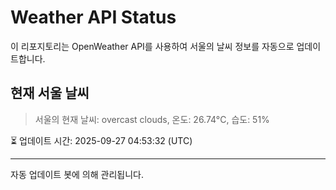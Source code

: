 
# Weather API Status

이 리포지토리는 OpenWeather API를 사용하여 서울의 날씨 정보를 자동으로 업데이트합니다.

## 현재 서울 날씨
> 서울의 현재 날씨: overcast clouds, 온도: 26.74°C, 습도: 51%

⏳ 업데이트 시간: 2025-09-27 04:53:32 (UTC)

---
자동 업데이트 봇에 의해 관리됩니다.
